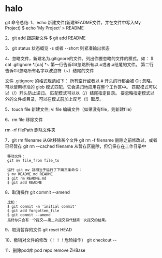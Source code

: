 # halo

git 命令总结:
1、echo 新建文件(新建README文件，并在文件中写入My Project)
$ echo 'My Project' > README

2、git add <FILE PATH> 跟踪新文件
$ git add README

3、git status 状态概览 -s 或者 --short 则紧凑输出状态

4、忽略文件，新建名为.gitignore的文件，列出你要忽略的文件的模式。如：
$ cat .gitignore
*.[oa]
*~
第一行告诉Git忽略所有以.o或者.a结尾的文件。
第二行告诉Git忽略所有名字以波浪符（~）结尾的文件

文件 .gitignore 的格式规范如下：
所有空行或者以 # 开头的行都会被 Git 忽略。
可以使用标准的 glob 模式匹配，它会递归地应用在整个工作区中。
匹配模式可以以（/）开头防止递归。
匹配模式可以以（/）结尾指定目录。
要忽略指定模式以外的文件或目录，可以在模式前加上叹号（!）取反。

5、touch file 新建文件; vi file 编辑文件（如果没有file，则新建file）

6、rm file 移除文件
     
   rm -rf filePath 删除文件夹

7、git rm filename 从Git移除某个文件
     git rm -f filename 删除之前修改过，或者已经暂存
     git rm --cached filename 从暂存区删除，但仍保存在工作目录中
     
     移动文件：
     git mv file_from file_to
     
     运行 git mv 就相当于运行了下面三条命令：
     $ mv README.md README
     $ git rm README.md
     $ git add README
     
8、取消操作
     git commit --amend
     
     比如：
     $ git commit -m 'initial commit'
     $ git add forgotten_file
     $ git commit --amend
     最终你只会有一个提交——第二次提交将代替第一次提交的结果。
     
9、取消暂存的文件
      git reset HEAD <file>
      
10、撤销对文件的修改（！！！危险操作）
      git checkout -- <file> 

11、删除pod库
     pod repo remove ZHBase 
